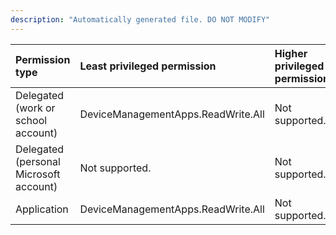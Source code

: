 ```yaml
---
description: "Automatically generated file. DO NOT MODIFY"
---
```


|Permission type|Least privileged permission|Higher privileged permissions|
|:---|:---|:---|
|Delegated (work or school account)|DeviceManagementApps.ReadWrite.All|Not supported.|
|Delegated (personal Microsoft account)|Not supported.|Not supported.|
|Application|DeviceManagementApps.ReadWrite.All|Not supported.|

